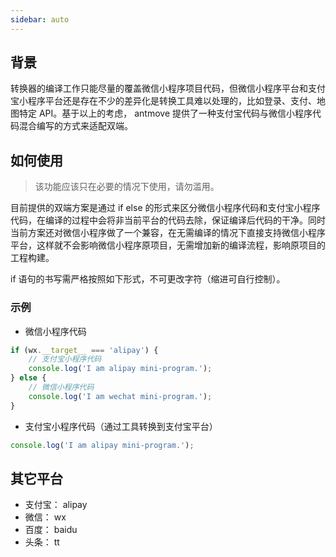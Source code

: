 ```yaml
---
sidebar: auto
---
```



## 背景

转换器的编译工作只能尽量的覆盖微信小程序项目代码，但微信小程序平台和支付宝小程序平台还是存在不少的差异化是转换工具难以处理的，比如登录、支付、地图特定 API。基于以上的考虑， antmove 提供了一种支付宝代码与微信小程序代码混合编写的方式来适配双端。

## 如何使用

> 该功能应该只在必要的情况下使用，请勿滥用。

目前提供的双端方案是通过 if else 的形式来区分微信小程序代码和支付宝小程序代码，在编译的过程中会将非当前平台的代码去除，保证编译后代码的干净。同时当前方案还对微信小程序做了一个兼容，在无需编译的情况下直接支持微信小程序平台，这样就不会影响微信小程序原项目，无需增加新的编译流程，影响原项目的工程构建。

if 语句的书写需严格按照如下形式，不可更改字符（缩进可自行控制）。

### 示例

- 微信小程序代码

```js
if (wx.__target__ === 'alipay') {
	// 支付宝小程序代码
  	console.log('I am alipay mini-program.');
} else {
	// 微信小程序代码
  	console.log('I am wechat mini-program.');
}
```

- 支付宝小程序代码（通过工具转换到支付宝平台）

```javascript
console.log('I am alipay mini-program.');
```

## 其它平台

* 支付宝： alipay
* 微信： wx
* 百度： baidu
* 头条： tt
